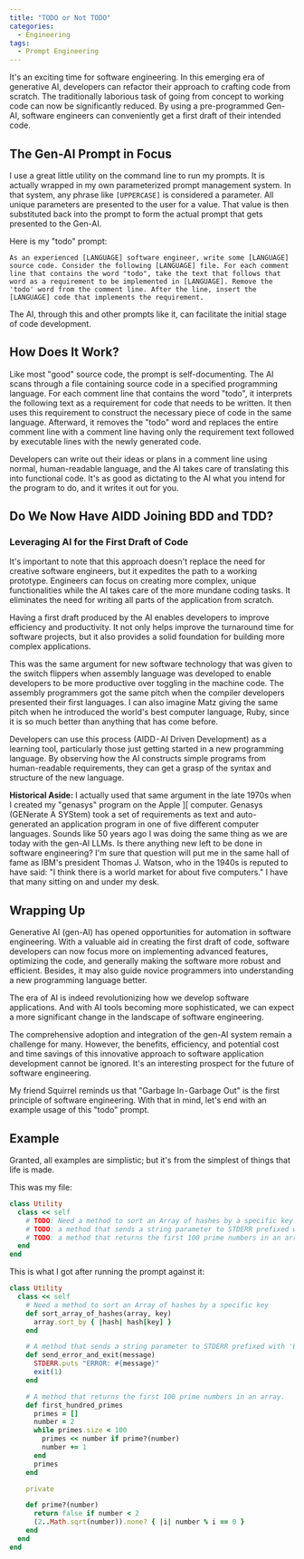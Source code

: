 ```yaml
---
title: "TODO or Not TODO"
categories:
  - Engineering
tags:
  - Prompt Engineering
---
```

It's an exciting time for software engineering. In this emerging era of generative AI, developers can refactor their approach to crafting code from scratch. The traditionally laborious task of going from concept to working code can now be significantly reduced. By using a pre-programmed Gen-AI, software engineers can conveniently get a first draft of their intended code.

## The Gen-AI Prompt in Focus

I use a great little utility on the command line to run my prompts. It is actually wrapped in my own parameterized prompt management system. In that system, any phrase like `[UPPERCASE]` is considered a parameter. All unique parameters are presented to the user for a value. That value is then substituted back into the prompt to form the actual prompt that gets presented to the Gen-AI.

Here is my "todo" prompt:

```
As an experienced [LANGUAGE] software engineer, write some [LANGUAGE] source code. Consider the following [LANGUAGE] file. For each comment line that contains the word "todo", take the text that follows that word as a requirement to be implemented in [LANGUAGE]. Remove the 'todo' word from the comment line. After the line, insert the [LANGUAGE] code that implements the requirement.
```

The AI, through this and other prompts like it, can facilitate the initial stage of code development.

## How Does It Work?

Like most "good" source code, the prompt is self-documenting. The AI scans through a file containing source code in a specified programming language. For each comment line that contains the word "todo", it interprets the following text as a requirement for code that needs to be written. It then uses this requirement to construct the necessary piece of code in the same language. Afterward, it removes the "todo" word and replaces the entire comment line with a comment line having only the requirement text followed by executable lines with the newly generated code.

Developers can write out their ideas or plans in a comment line using normal, human-readable language, and the AI takes care of translating this into functional code. It's as good as dictating to the AI what you intend for the program to do, and it writes it out for you.

## Do We Now Have AIDD Joining BDD and TDD?

### Leveraging AI for the First Draft of Code

It's important to note that this approach doesn't replace the need for creative software engineers, but it expedites the path to a working prototype. Engineers can focus on creating more complex, unique functionalities while the AI takes care of the more mundane coding tasks. It eliminates the need for writing all parts of the application from scratch.

Having a first draft produced by the AI enables developers to improve efficiency and productivity. It not only helps improve the turnaround time for software projects, but it also provides a solid foundation for building more complex applications.

This was the same argument for new software technology that was given to the switch flippers when assembly language was developed to enable developers to be more productive over toggling in the machine code. The assembly programmers got the same pitch when the compiler developers presented their first languages. I can also imagine Matz giving the same pitch when he introduced the world's best computer language, Ruby, since it is so much better than anything that has come before.

Developers can use this process (AIDD - AI Driven Development) as a learning tool, particularly those just getting started in a new programming language. By observing how the AI constructs simple programs from human-readable requirements, they can get a grasp of the syntax and structure of the new language.

**Historical Aside:** I actually used that same argument in the late 1970s when I created my "genasys" program on the Apple ][ computer. Genasys (GENerate A SYStem) took a set of requirements as text and auto-generated an application program in one of five different computer languages. Sounds like 50 years ago I was doing the same thing as we are today with the gen-AI LLMs. Is there anything new left to be done in software engineering? I'm sure that question will put me in the same hall of fame as IBM's president Thomas J. Watson, who in the 1940s is reputed to have said: "I think there is a world market for about five computers." I have that many sitting on and under my desk.

## Wrapping Up

Generative AI (gen-AI) has opened opportunities for automation in software engineering. With a valuable aid in creating the first draft of code, software developers can now focus more on implementing advanced features, optimizing the code, and generally making the software more robust and efficient. Besides, it may also guide novice programmers into understanding a new programming language better.

The era of AI is indeed revolutionizing how we develop software applications. And with AI tools becoming more sophisticated, we can expect a more significant change in the landscape of software engineering.

The comprehensive adoption and integration of the gen-AI system remain a challenge for many. However, the benefits, efficiency, and potential cost and time savings of this innovative approach to software application development cannot be ignored. It's an interesting prospect for the future of software engineering.

My friend Squirrel reminds us that "Garbage In - Garbage Out" is the first principle of software engineering. With that in mind, let's end with an example usage of this "todo" prompt.

## Example

Granted, all examples are simplistic; but it's from the simplest of things that life is made.

This was my file:

```ruby
class Utility
  class << self
    # TODO: Need a method to sort an Array of hashes by a specific key
    # TODO: a method that sends a string parameter to STDERR prefixed with 'ERROR:' then exits with a non-zero exit code
    # TODO: a method that returns the first 100 prime numbers in an array.
  end
end
```

This is what I got after running the prompt against it:

```ruby
class Utility
  class << self
    # Need a method to sort an Array of hashes by a specific key
    def sort_array_of_hashes(array, key)
      array.sort_by { |hash| hash[key] }
    end

    # A method that sends a string parameter to STDERR prefixed with 'ERROR:' then exits with a non-zero exit code
    def send_error_and_exit(message)
      STDERR.puts "ERROR: #{message}"
      exit(1)
    end

    # A method that returns the first 100 prime numbers in an array.
    def first_hundred_primes
      primes = []
      number = 2
      while primes.size < 100
        primes << number if prime?(number)
        number += 1
      end
      primes
    end

    private

    def prime?(number)
      return false if number < 2
      (2..Math.sqrt(number)).none? { |i| number % i == 0 }
    end
  end
end
```

